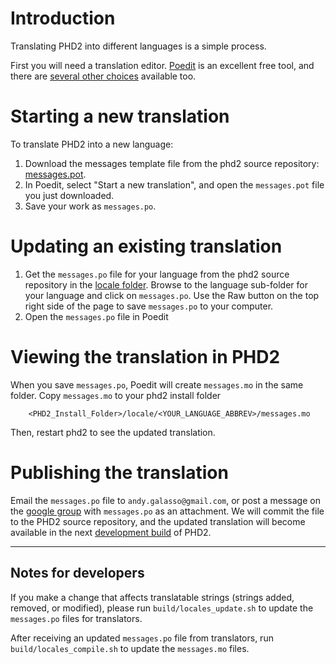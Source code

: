 # Introduction #

Translating PHD2 into different languages is a simple process.

First you will need a translation editor. [Poedit](http://poedit.net/) is an excellent free tool, and there are [several other choices](https://www.google.com/webhp?q=gettext+translations+editor) available too.

# Starting a new translation #

To translate PHD2 into a new language:

  1. Download the messages template file from the phd2 source repository: [messages.pot](https://raw.githubusercontent.com/OpenPHDGuiding/phd2/master/locale/messages.pot).
  1. In Poedit, select "Start a new translation", and open the `messages.pot` file you just downloaded.
  1. Save your work as `messages.po`.

# Updating an existing translation #

  1. Get the `messages.po` file for your language from the phd2 source repository in the [locale folder](https://github.com/OpenPHDGuiding/phd2/tree/master/locale). Browse to the language sub-folder for your language and click on `messages.po`. Use the Raw button on the top right side of the page to save `messages.po` to your computer.
  1. Open the `messages.po` file in Poedit

# Viewing the translation in PHD2 #

When you save `messages.po`, Poedit will create `messages.mo` in the same folder. Copy `messages.mo` to your phd2 install folder

```
    <PHD2_Install_Folder>/locale/<YOUR_LANGUAGE_ABBREV>/messages.mo
```

Then, restart phd2 to see the updated translation.

# Publishing the translation #

Email the `messages.po` file to `andy.galasso@gmail.com`, or post a message on the [google group](https://groups.google.com/forum/?fromgroups=#!forum/open-phd-guiding) with `messages.po` as an attachment. We will commit the file to the PHD2 source repository, and the updated translation will become available in the next [development build](http://openphdguiding.org/snapshots.html) of PHD2.


---


## Notes for developers ##

If you make a change that affects translatable strings (strings added, removed, or modified), please run `build/locales_update.sh` to update the `messages.po` files for translators.

After receiving an updated `messages.po` file from translators, run `build/locales_compile.sh` to update the `messages.mo` files.